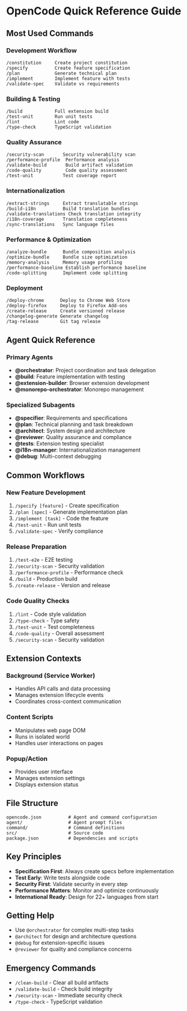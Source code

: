 # OpenCode Quick Reference Guide

## Most Used Commands

### Development Workflow
```
/constitution     Create project constitution
/specify          Create feature specification
/plan             Generate technical plan
/implement        Implement feature with tests
/validate-spec    Validate vs requirements
```

### Building & Testing
```
/build            Full extension build
/test-unit        Run unit tests
/lint             Lint code
/type-check       TypeScript validation
```

### Quality Assurance
```
/security-scan       Security vulnerability scan
/performance-profile  Performance analysis
/validate-build       Build artifact validation
/code-quality         Code quality assessment
/test-unit           Test coverage report
```

### Internationalization
```
/extract-strings     Extract translatable strings
/build-i18n          Build translation bundles
/validate-translations Check translation integrity
/i18n-coverage       Translation completeness
/sync-translations   Sync language files
```

### Performance & Optimization
```
/analyze-bundle      Bundle composition analysis
/optimize-bundle     Bundle size optimization
/memory-analysis     Memory usage profiling
/performance-baseline Establish performance baseline
/code-splitting      Implement code splitting
```

### Deployment
```
/deploy-chrome      Deploy to Chrome Web Store
/deploy-firefox     Deploy to Firefox Add-ons
/create-release     Create versioned release
/changelog-generate Generate changelog
/tag-release        Git tag release
```

## Agent Quick Reference

### Primary Agents
- **@orchestrator**: Project coordination and task delegation
- **@build**: Feature implementation with testing
- **@extension-builder**: Browser extension development
- **@monorepo-orchestrator**: Monorepo management

### Specialized Subagents
- **@specifier**: Requirements and specifications
- **@plan**: Technical planning and task breakdown
- **@architect**: System design and architecture
- **@reviewer**: Quality assurance and compliance
- **@tests**: Extension testing specialist
- **@i18n-manager**: Internationalization management
- **@debug**: Multi-context debugging

## Common Workflows

### New Feature Development
1. `/specify [feature]` - Create specification
2. `/plan [spec]` - Generate implementation plan
3. `/implement [task]` - Code the feature
4. `/test-unit` - Run unit tests
5. `/validate-spec` - Verify compliance

### Release Preparation
1. `/test-e2e` - E2E testing
2. `/security-scan` - Security validation
3. `/performance-profile` - Performance check
4. `/build` - Production build
5. `/create-release` - Version and release

### Code Quality Checks
1. `/lint` - Code style validation
2. `/type-check` - Type safety
3. `/test-unit` - Test completeness
4. `/code-quality` - Overall assessment
5. `/security-scan` - Security validation

## Extension Contexts

### Background (Service Worker)
- Handles API calls and data processing
- Manages extension lifecycle events
- Coordinates cross-context communication

### Content Scripts
- Manipulates web page DOM
- Runs in isolated world
- Handles user interactions on pages

### Popup/Action
- Provides user interface
- Manages extension settings
- Displays extension status

## File Structure

```
opencode.json          # Agent and command configuration
agent/                 # Agent prompt files
command/               # Command definitions
src/                   # Source code
package.json           # Dependencies and scripts
```

## Key Principles

- **Specification First**: Always create specs before implementation
- **Test Early**: Write tests alongside code
- **Security First**: Validate security in every step
- **Performance Matters**: Monitor and optimize continuously
- **International Ready**: Design for 22+ languages from start

## Getting Help

- Use `@orchestrator` for complex multi-step tasks
- `@architect` for design and architecture questions
- `@debug` for extension-specific issues
- `@reviewer` for quality and compliance concerns

## Emergency Commands

- `/clean-build` - Clear all build artifacts
- `/validate-build` - Check build integrity
- `/security-scan` - Immediate security check
- `/type-check` - TypeScript validation